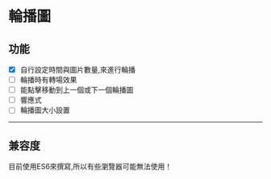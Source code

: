 # 輪播圖

## 功能

- [x] 自行設定時間與圖片數量,來進行輪播
- [ ] 輪播時有轉場效果
- [ ] 能點擊移動到上一個或下一個輪播圖
- [ ] 響應式
- [ ] 輪播圖大小設置

------

## 兼容度

目前使用ES6來撰寫,所以有些瀏覽器可能無法使用！
